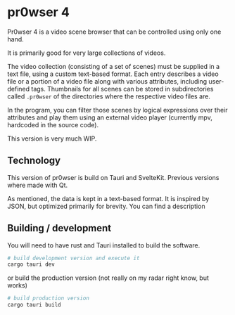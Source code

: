 # pr0wser 4

Pr0wser 4 is a video scene browser that can be controlled using only one hand.

It is primarily good for very large collections of videos.

The video collection (consisting of a set of scenes) must be supplied in a text file, using a custom text-based format. Each entry describes a video file or a portion of a video file along with various attributes, including user-defined tags. Thumbnails for all scenes can be stored in subdirectories called `.pr0wser` of the directories where the respective video files are.

In the program, you can filter those scenes by logical expressions over their attributes and play them using an external video player (currently mpv, hardcoded in the source code).

This version is very much WIP.

## Technology

This version of pr0wser is build on Tauri and SvelteKit. Previous versions where made with Qt.

As mentioned, the data is kept in a text-based format. It is inspired by JSON, but optimized primarily for brevity. You can find a description

## Building / development

You will need to have rust and Tauri installed to build the software.

```bash
# build development version and execute it
cargo tauri dev
```

or build the production version (not really on my radar right know, but works)

```bash
# build production version
cargo tauri build
```
